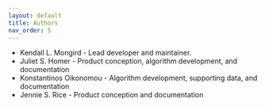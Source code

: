 ```yaml
---
layout: default
title: Authors
nav_order: 5
---
```


* Kendall L. Mongird  - Lead developer and maintainer.
* Juliet S. Homer - Product conception, algorithm development, and documentation
* Konstantinos Oikonomou - Algorithm development, supporting data, and documentation
* Jennie S. Rice - Product conception and documentation

